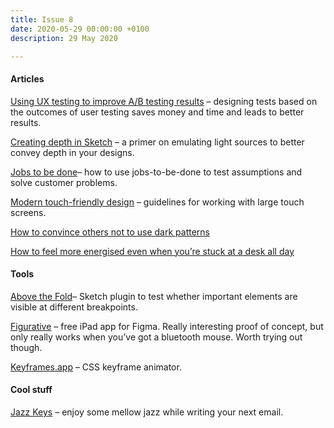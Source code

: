 ```yaml
---
title: Issue 8
date: 2020-05-29 00:00:00 +0100
description: 29 May 2020

---
```

#### Articles

[Using UX testing to improve A/B testing results](https://usabilitygeek.com/using-ux-testing-to-dramatically-improve-your-a-b-testing-results/) – designing tests based on the outcomes of user testing saves money and time and leads to better results.

[Creating depth in Sketch](https://medium.com/sketch-app-sources/creating-depth-in-sketch-c5941512248c) – a primer on emulating light sources to better convey depth in your designs.

[Jobs to be done](https://alistapart.com/article/jobs-to-be-done/)– how to use jobs-to-be-done to test assumptions and solve customer problems.

[Modern touch-friendly design](https://addyosmani.com/blog/touch-friendly-design/) – guidelines for working with large touch screens.

[How to convince others not to use dark patterns](https://www.smashingmagazine.com/2020/05/convince-others-against-dark-patterns/)

[How to feel more energised even when you’re stuck at a desk all day](https://www.smashingmagazine.com/2020/05/more-energized-stuck-at-desk-all-day/)

#### Tools

[Above the Fold](https://www.visualeyes.design/tools/above-the-fold)– Sketch plugin to test whether important elements are visible at different breakpoints.

[Figurative](https://figurative.design/) – free iPad app for Figma. Really interesting proof of concept, but only really works when you’ve got a bluetooth mouse. Worth trying out though.

[Keyframes.app](https://keyframes.app/animate/) – CSS keyframe animator.

#### Cool stuff

[Jazz Keys](https://jazzkeys.plan8.co/) – enjoy some mellow jazz while writing your next email.